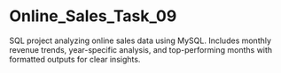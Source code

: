 # Online_Sales_Task_09
SQL project analyzing online sales data using MySQL. Includes monthly revenue trends, year-specific analysis, and top-performing months with formatted outputs for clear insights.
